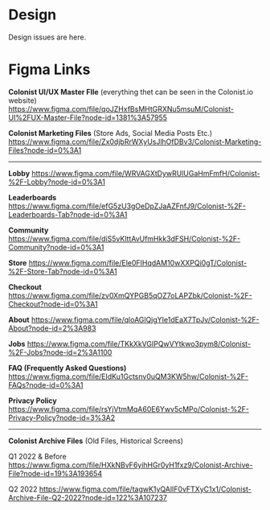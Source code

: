 # Design

Design issues are here.

# Figma Links
**Colonist UI/UX Master FIle** (everything thet can be seen in the Colonist.io website)
https://www.figma.com/file/qoJZHxfBsMHtGRXNu5msuM/Colonist-UI%2FUX-Master-File?node-id=1381%3A57955

**Colonist Marketing Files** (Store Ads, Social Media Posts Etc.)
https://www.figma.com/file/Zx0djbRrWXyUsJlhOfDBv3/Colonist-Marketing-Files?node-id=0%3A1

______________________________________________________________________________________

**Lobby**
https://www.figma.com/file/WRVAGXtDywRUlUGaHmFmfH/Colonist-%2F-Lobby?node-id=0%3A1

**Leaderboards**
https://www.figma.com/file/efG5zU3gOeDpZJaAZFnfJ9/Colonist-%2F-Leaderboards-Tab?node-id=0%3A1

**Community**
https://www.figma.com/file/diS5vKlttAvUfmHkk3dFSH/Colonist-%2F-Community?node-id=0%3A1

**Store**
https://www.figma.com/file/Ele0FIHqdAM10wXXPQi0gT/Colonist-%2F-Store-Tab?node-id=0%3A1

**Checkout**
https://www.figma.com/file/zv0XmQYPGB5qOZ7oLAPZbk/Colonist-%2F-Checkout?node-id=0%3A1

**About**
https://www.figma.com/file/qloAGlQjgYIe1dEaX7TpJv/Colonist-%2F-About?node-id=2%3A983

**Jobs**
https://www.figma.com/file/TKkXkVGIPQwVYtkwo3pym8/Colonist-%2F-Jobs?node-id=2%3A1100

**FAQ (Frequently Asked Questions)**
https://www.figma.com/file/EIdKu1Gctsnv0uQM3KW5hw/Colonist-%2F-FAQs?node-id=0%3A1

**Privacy Policy**
https://www.figma.com/file/rsYjVtmMqA60E6Ywv5cMPo/Colonist-%2F-Privacy-Policy?node-id=3%3A2

__________________________________________________________________________________

**Colonist Archive Files** (Old Files, Historical Screens)

Q1 2022 & Before https://www.figma.com/file/HXkNBvF6yihHGr0yH1fxz9/Colonist-Archive-File?node-id=19%3A193654

Q2 2022 https://www.figma.com/file/tagwK1yQAlIF0vFTXyC1x1/Colonist-Archive-File-Q2-2022?node-id=122%3A107237
